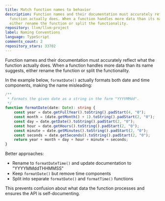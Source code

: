 ```yaml
---
title: Match function names to behavior
description: Function names and their documentation must accurately reflect what the
  function actually does. When a function handles more data than its name suggests,
  either rename the function or split the functionality.
repository: llvm/llvm-project
label: Naming Conventions
language: TypeScript
comments_count: 2
repository_stars: 33702
---
```


Function names and their documentation must accurately reflect what the function actually does. When a function handles more data than its name suggests, either rename the function or split the functionality.

In the example below, `formatDate()` actually formats both date and time components, making the name misleading:

```typescript
/**
 * Formats the given date as a string in the form "YYYYMMdd".
 */
function formatDate(date: Date): string {
    const year = date.getFullYear().toString().padStart(4, "0");
    const month = (date.getMonth() + 1).toString().padStart(2, "0");
    const day = date.getDate().toString().padStart(2, "0");
    const hour = date.getHours().toString().padStart(2, "0");
    const minute = date.getMinutes().toString().padStart(2, "0");
    const seconds = date.getSeconds().toString().padStart(2, "0");
    return year + month + day + hour + minute + seconds;
}
```

Better approaches:
- Rename to `formatDateTime()` and update documentation to "YYYYMMddTHHMMSS"
- Keep `formatDate()` but remove time components
- Split into separate `formatDate()` and `formatTime()` functions

This prevents confusion about what data the function processes and ensures the API is self-documenting.